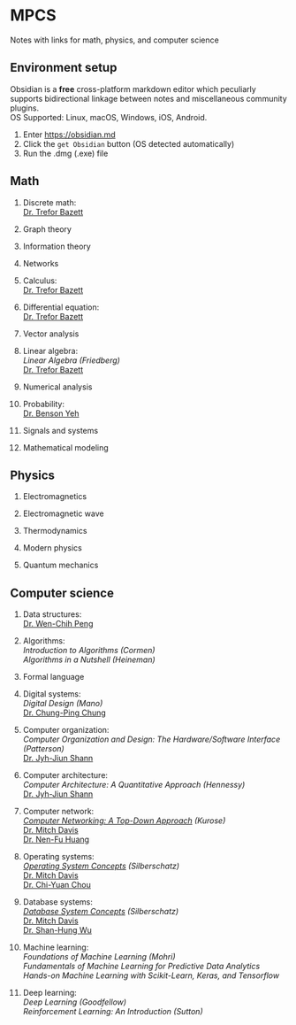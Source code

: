 # MPCS
Notes with links for math, physics, and computer science

## Environment setup
Obsidian is a **free** cross-platform markdown editor which peculiarly supports bidirectional linkage between notes and miscellaneous community plugins. 
<br>
OS Supported: Linux, macOS, Windows, iOS, Android.
<br>
1. Enter https://obsidian.md
2. Click the `get Obsidian` button (OS detected automatically)
3. Run the .dmg (.exe) file

## Math
1. Discrete math: <br>
   [Dr. Trefor Bazett](https://www.youtube.com/playlist?list=PLHXZ9OQGMqxersk8fUxiUMSIx0DBqsKZS)
   
2. Graph theory<br>
   
3. Information theory<br>
   
4. Networks<br>
   
5. Calculus: <br>
   [Dr. Trefor Bazett](https://www.youtube.com/c/DrTreforBazett/playlists)
   
6. Differential equation: <br>
   [Dr. Trefor Bazett](https://www.youtube.com/c/DrTreforBazett/playlists)
   
7. Vector analysis<br>
   
8. Linear algebra: <br>
   *Linear Algebra (Friedberg)*<br>
   [Dr. Trefor Bazett](https://www.youtube.com/playlist?list=PLHXZ9OQGMqxfUl0tcqPNTJsb7R6BqSLo6)
   
9. Numerical analysis<br>
   
10. Probability: <br>
    [Dr. Benson Yeh](https://www.youtube.com/playlist?list=PLw9fh2FrjAqu1Gj_WznO-humCJT-OB2zF)
    
11. Signals and systems<br>
    
12. Mathematical modeling<br>

## Physics
1. Electromagnetics<br>
   
2. Electromagnetic wave<br>
   
3. Thermodynamics<br>
   
4. Modern physics<br>
   
5. Quantum mechanics<br>

## Computer science
1. Data structures: <br>
   [Dr. Wen-Chih Peng](https://www.youtube.com/watch?v=3503j2L6qNA&list=PLj6E8qlqmkFusQlwukXMUDVdYfd7oPyr3)
   
2. Algorithms: <br>
   *Introduction to Algorithms (Cormen)*<br>
   *Algorithms in a Nutshell (Heineman)*
   
3. Formal language<br>
   
4. Digital systems: <br>
   *Digital Design (Mano)*<br>
   [Dr. Chung-Ping Chung](https://www.youtube.com/watch?v=jB5jShUS6mg&list=PLj6E8qlqmkFvLrTINWmRqmc4ORb6ZOvnX)
   
5. Computer organization: <br>
   *Computer Organization and Design: The Hardware/Software Interface (Patterson)*<br>
   [Dr. Jyh-Jiun Shann](https://www.youtube.com/playlist?list=PLQVlxVRlwkisVMS7BjfJoI3A748wp_kSx)
   
6. Computer architecture: <br>
   *Computer Architecture: A Quantitative Approach (Hennessy)*<br>
   [Dr. Jyh-Jiun Shann](https://www.youtube.com/watch?v=xNMmBXzjPb4&list=PLj6E8qlqmkFuNeStWpmAZh0Uq1-8Y8PeL)
   
7. Computer network: <br>
   *[Computer Networking: A Top-Down Approach](http://gaia.cs.umass.edu/kurose_ross/index.php) (Kurose)*<br>
   [Dr. Mitch Davis](https://www.youtube.com/watch?v=csBg_ISJGnA&list=PLW1yb8L3S1njNqzXgaxUAgAxscBef1RfV)<br>
   [Dr. Nen-Fu Huang](https://www.youtube.com/watch?v=gyp2r3FZ_Y8&list=PLS0SUwlYe8cxktXNovos9xleroaWyb-z5)
   
8. Operating systems: <br>
   *[Operating System Concepts](https://codex.cs.yale.edu/avi/os-book/OS10/index.html) (Silberschatz)*<br>
   [Dr. Mitch Davis](https://www.youtube.com/watch?v=zJTqTs7Ujr8&list=PLW1yb8L3S1ngGmtKlI5XYcTNQQ1r3xZvq)<br>
   [Dr. Chi-Yuan Chou](https://www.youtube.com/playlist?list=PL9jciz8qz_zyO55qECi2PD3k6lgxluYEV)
   
9. Database systems: <br>
   *[Database System Concepts](https://db-book.com) (Silberschatz)*<br>
   [Dr. Mitch Davis](https://www.youtube.com/watch?v=HqD6sJDNadw&list=PLW1yb8L3S1ngmEQ3q9BsI9Mf37BRahkch)<br>
   [Dr. Shan-Hung Wu](https://www.youtube.com/watch?v=h2-S2B9tRk0&list=PLS0SUwlYe8cyln89Srqmmlw42CiCBT6Zn)
   
10. Machine learning: <br>
    *Foundations of Machine Learning (Mohri)*<br>
    *Fundamentals of Machine Learning for Predictive Data Analytics*<br>
    *Hands-on Machine Learning with Scikit-Learn, Keras, and Tensorflow*
    
11. Deep learning: <br>
    *Deep Learning (Goodfellow)*<br>
    *Reinforcement Learning: An Introduction (Sutton)*
